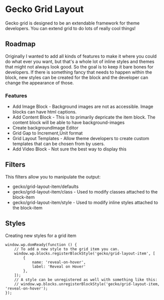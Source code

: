 # Gecko Grid Layout #

Gecko grid is designed to be an extendable framework for theme developers. You can extend grid to do lots of really cool things!

## Roadmap ##

Originally I wanted to add all kinds of features to make it where you could do what ever you want, but that's a whole lot of inline styles and themes that might not always look good. So the goal is to keep it bare bones for developers. If there is something fancy that needs to happen within the block, new styles can be created for the block and the developer can change the appearance of those.

### Features ###

* Add Image Block - Background images are not as accessible. Image blocks can have html captions.
* Add Content Block - This is to primarily depricate the item block. The content block will be able to have background-images
* Create backgroundImage Editor
* Grid Gap to Increment,Unit format
* Grid Layout Templates - Allow theme developers to create custom templates that can be chosen from by users.
* Add Video Block - Not sure the best way to display this

## Filters ##

This filters allow you to manipulate the output:

* gecko/grid-layout-item/defaults
* gecko/grid-layout-item/class - Used to modify classes attached to the block-item
* gecko/grid-layout-item/style - Used to modify inline styles attached to the block-item


## Styles ##

Creating new styles for a grid item

```
window.wp.domReady(function () {
	// To add a new style to the grid item you can.
	window.wp.blocks.registerBlockStyle('gecko/grid-layout-item', [
		{
			name: 'reveal-on-hover',
			label: 'Reveal on Hover'
		},
	]);
	// A style can be unregistered as well with something like this:
	// window.wp.blocks.unregisterBlockStyle('gecko/grid-layout-item, 'reveal-on-hover');
});
```